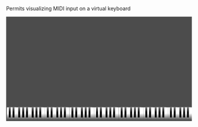 Permits visualizing MIDI input on a virtual keyboard

![alt text](https://github.com/TheHadeso/GodotPianoVisualizer/blob/main/Piano.png)
